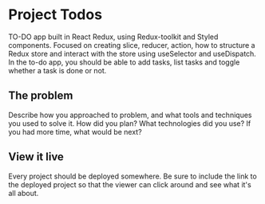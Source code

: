 # Project Todos

TO-DO app built in React Redux, using Redux-toolkit and Styled components. Focused on creating slice, reducer, action, how to structure a Redux store and interact with the store using useSelector and useDispatch. In the to-do app, you should be able to add tasks, list tasks and toggle whether a task is done or not.

## The problem

Describe how you approached to problem, and what tools and techniques you used to solve it. How did you plan? What technologies did you use? If you had more time, what would be next?

## View it live

Every project should be deployed somewhere. Be sure to include the link to the deployed project so that the viewer can click around and see what it's all about.
